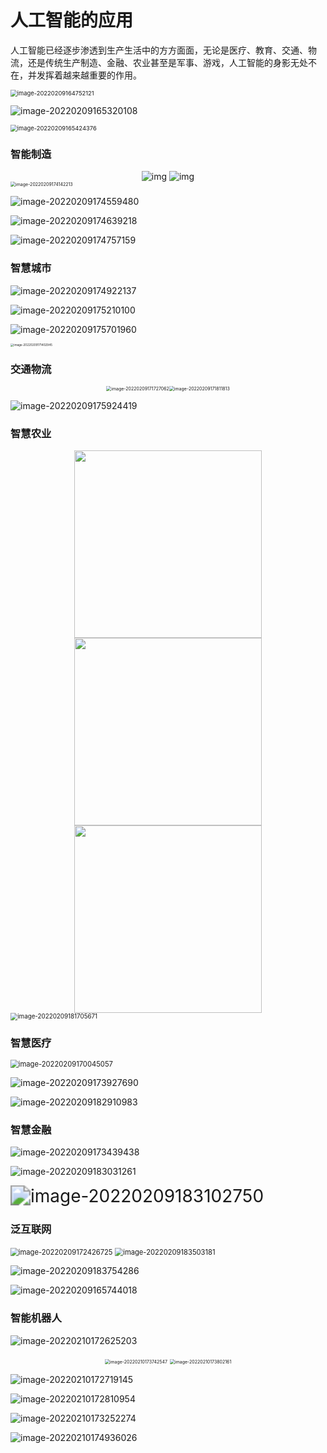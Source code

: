# 人工智能的应用

人工智能已经逐步渗透到生产生活中的方方面面，无论是医疗、教育、交通、物流，还是传统生产制造、金融、农业甚至是军事、游戏，人工智能的身影无处不在，并发挥着越来越重要的作用。

<img src="imgs/image-20220209164752121.png" alt="image-20220209164752121" style="zoom: 67%;" />

![image-20220209165320108](imgs/image-20220209165320108.png)

<img src="imgs/image-20220209165424376.png" alt="image-20220209165424376" style="zoom: 67%;" />

### 智能制造

<center class="half">
<img src="我们身处人工智能的时代.assets/wps1325.tmp.png" alt="img"  />
<img src="我们身处人工智能的时代.assets/wps1326.tmp.png" alt="img" />
</center>


<img src="imgs/image-20220209174142213.png" alt="image-20220209174142213" style="zoom: 50%;" />

![image-20220209174559480](imgs/image-20220209174559480.png)

![image-20220209174639218](imgs/image-20220209174639218.png)

![image-20220209174757159](imgs/image-20220209174757159.png)

### 智慧城市

![image-20220209174922137](imgs/image-20220209174922137.png)

![image-20220209175210100](imgs/image-20220209175210100.png)

![image-20220209175701960](imgs/image-20220209175701960.png)

<img src="imgs/image-20220209171402945.png" alt="image-20220209171402945" style="zoom: 33%;" />

### 交通物流

<center class="half"><img src="我们身处人工智能的时代.assets/image-20220209171727062.png" alt="image-20220209171727062" style="zoom: 50%;" /><img src="我们身处人工智能的时代.assets/image-20220209171811813.png" alt="image-20220209171811813" style="zoom: 50%;" /></center>

![image-20220209175924419](imgs/image-20220209175924419.png)

### 智慧农业

<center class="half">
 <img src="我们身处人工智能的时代.assets/image-20220209180439133.png" width=300>
 <img src="我们身处人工智能的时代.assets/image-20220209180714105.png" width=300>
 <img src="我们身处人工智能的时代.assets/image-20220209180851256.png" width=300>
</center>


<img src="imgs/image-20220209181705671.png" alt="image-20220209181705671" style="zoom:70%;" />

### 智慧医疗

<img src="imgs/image-20220209170045057.png" alt="image-20220209170045057" style="zoom:80%;" />

![image-20220209173927690](imgs/image-20220209173927690.png)

![image-20220209182910983](imgs/image-20220209182910983.png)

### 智慧金融

![image-20220209173439438](imgs/image-20220209173439438.png)

![image-20220209183031261](imgs/image-20220209183031261.png)

<img src="imgs/image-20220209183102750.png" alt="image-20220209183102750" style="zoom:200%;" />

### 泛互联网

<img src="imgs/image-20220209172426725.png" alt="image-20220209172426725" style="zoom: 80%;" />

<img src="imgs/image-20220209183503181.png" alt="image-20220209183503181" style="zoom: 80%;" />

![image-20220209183754286](imgs/image-20220209183754286.png)

![image-20220209165744018](imgs/image-20220209165744018.png)

### 智能机器人

![image-20220210172625203](imgs/image-20220210172625203.png)

<center class="half">
<img src="我们身处人工智能的时代.assets/image-20220210173742547.png" alt="image-20220210173742547" style="zoom: 50%;" />
<img src="我们身处人工智能的时代.assets/image-20220210173802161.png" alt="image-20220210173802161" style="zoom: 50%;" />
</center>


![image-20220210172719145](imgs/image-20220210172719145.png)

![image-20220210172810954](imgs/image-20220210172810954.png)

![image-20220210173252274](imgs/image-20220210173252274.png)

![image-20220210174936026](imgs/image-20220210174936026.png)